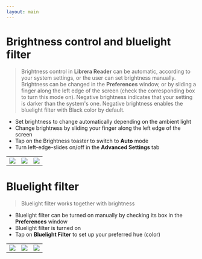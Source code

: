 ```yaml
---
layout: main
---
```


# Brightness control and bluelight filter

> Brightness control in **Librera Reader** can be automatic, according to your system settings, or the user can set brightness manually.
Brightness can be changed in the **Preferences** window, or by sliding a finger along the left edge of the screen (check the corresponding box to turn this mode on).
Negative brightness indicates that your setting is darker than the system's one.
Negative brightness enables the bluelight filter with Black color by default.

* Set brightness to change automatically depending on the ambient light
* Change brightness by sliding your finger along the left edge of the screen
* Tap on the Brightness toaster to switch to **Auto** mode
* Turn left-edge-slides on/off in the **Advanced Settings** tab 

||||
|-|-|-|
|![](1.png)|![](2.png)|![](3.png)|

# Bluelight filter
> Bluelight filter works together with brightness  

* Bluelight filter can be turned on manually by checking its box in the **Preferences** window
* Bluelight filter is turned on
* Tap on **Bluelight Filter** to set up your preferred hue (color)

||||
|-|-|-|
|![](7.png)|![](6.png)|![](8.png)|
